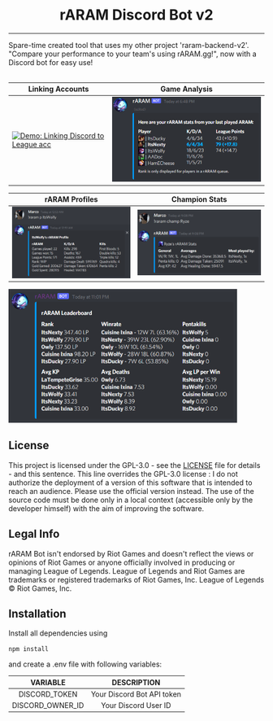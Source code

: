 <h1 align="center">rARAM Discord Bot v2</h1>
<hr>
Spare-time created tool that uses my other project 'raram-backend-v2'. <br/>
"Compare your performance to your team's using rARAM.gg!", now with a Discord bot for easy use!
<br/>
<br/>

| Linking Accounts | Game Analysis | 
|---|---|
| <a target="_blank" href="https://gfycat.com/honestunawaregosling"> <img alt="Demo: Linking Discord to League acc" src="https://thumbs.gfycat.com/HonestUnawareGosling-size_restricted.gif"/> </a> | <img src="/data/analysis_demo.png" width="450" alt="Demo: Game Analysis"> |

| rARAM Profiles | Champion Stats |
|---|---|
| <img src="/data/profile_demo.png" width="450" alt="Demo: Profile Stats"> | <img src="/data/champ_stats_demo.png" width="450" alt="Demo: Champion Stats"> |

<img src="/data/leaderboards_demo.png" width="450" alt="Demo: Leaderboards">

## License
This project is licensed under the GPL-3.0 - see the [LICENSE](https://github.com/marco-verbeek/raram-bot-v2/blob/master/LICENSE) file for details - and this sentence. This line overrides the GPL-3.0 license : I do not authorize the deployment of a version of this software that is intended to reach an audience. Please use the official version instead. The use of the source code must be done only in a local context (accessible only by the developer himself) with the aim of improving the software.

## Legal Info

rARAM Bot isn't endorsed by Riot Games and doesn't reflect the views or opinions of Riot Games or anyone officially involved in producing or managing League of Legends. League of Legends and Riot Games are trademarks or registered trademarks of Riot Games, Inc. League of Legends © Riot Games, Inc.

## Installation

Install all dependencies using

```
npm install
```

and create a .env file with following variables:

|     VARIABLE     |        DESCRIPTION         |
| :--------------: | :------------------------: |
|  DISCORD_TOKEN   | Your Discord Bot API token |
| DISCORD_OWNER_ID |    Your Discord User ID    |
